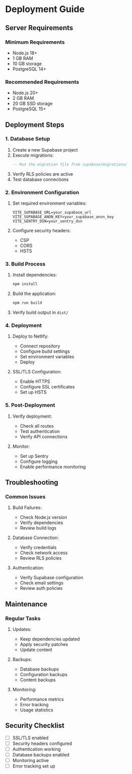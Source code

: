 # Deployment Guide

## Server Requirements

### Minimum Requirements
- Node.js 18+
- 1 GB RAM
- 10 GB storage
- PostgreSQL 14+

### Recommended Requirements
- Node.js 20+
- 2 GB RAM
- 20 GB SSD storage
- PostgreSQL 15+

## Deployment Steps

### 1. Database Setup

1. Create a new Supabase project
2. Execute migrations:
   ```sql
   -- Run the migration file from supabase/migrations/
   ```
3. Verify RLS policies are active
4. Test database connections

### 2. Environment Configuration

1. Set required environment variables:
   ```env
   VITE_SUPABASE_URL=your_supabase_url
   VITE_SUPABASE_ANON_KEY=your_supabase_anon_key
   VITE_SENTRY_DSN=your_sentry_dsn
   ```

2. Configure security headers:
   - CSP
   - CORS
   - HSTS

### 3. Build Process

1. Install dependencies:
   ```bash
   npm install
   ```

2. Build the application:
   ```bash
   npm run build
   ```

3. Verify build output in `dist/`

### 4. Deployment

1. Deploy to Netlify:
   - Connect repository
   - Configure build settings
   - Set environment variables
   - Deploy

2. SSL/TLS Configuration:
   - Enable HTTPS
   - Configure SSL certificates
   - Set up HSTS

### 5. Post-Deployment

1. Verify deployment:
   - Check all routes
   - Test authentication
   - Verify API connections

2. Monitor:
   - Set up Sentry
   - Configure logging
   - Enable performance monitoring

## Troubleshooting

### Common Issues

1. Build Failures:
   - Check Node.js version
   - Verify dependencies
   - Review build logs

2. Database Connection:
   - Verify credentials
   - Check network access
   - Review RLS policies

3. Authentication:
   - Verify Supabase configuration
   - Check email settings
   - Review auth policies

## Maintenance

### Regular Tasks

1. Updates:
   - Keep dependencies updated
   - Apply security patches
   - Update content

2. Backups:
   - Database backups
   - Configuration backups
   - Content backups

3. Monitoring:
   - Performance metrics
   - Error tracking
   - Usage statistics

## Security Checklist

- [ ] SSL/TLS enabled
- [ ] Security headers configured
- [ ] Authentication working
- [ ] Database backups enabled
- [ ] Monitoring active
- [ ] Error tracking set up